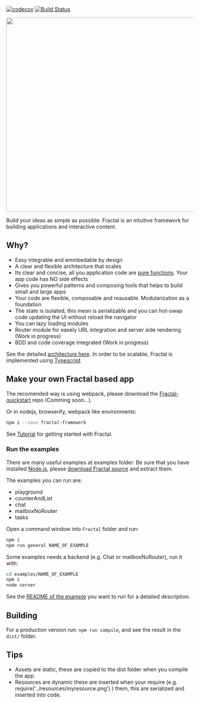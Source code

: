 [![codecov](https://codecov.io/gh/fractalPlatform/Fractal/branch/master/graph/badge.svg)](https://codecov.io/gh/fractalPlatform/Fractal)
[![Build Status](https://travis-ci.org/fractalPlatform/Fractal.svg?branch=master)](https://travis-ci.org/fractalPlatform/Fractal)

<img src="https://github.com/fractalPlatform/Fractal/blob/master/assets/fractaltexto.png" width="520px">

Build your ideas as simple as possible. Fractal is an intuitive framework for building applications and interactive content.

## Why?

- Easy integrable and emmbedable by design
- A clear and flexible architecture that scales
- Its clear and concise, all you application code are [pure functions](https://en.wikipedia.org/wiki/Pure_function). Your app code has NO side effects
- Gives you powerful patterns and composing tools that helps to build small and large apps
- Your code are flexible, composable and reausable. Modularization as a foundation
- The state is isolated, this mean is serializable and you can hot-swap code updating the UI without reload the navigator
- You can lazy loading modules
- Router module for easely URL integration and server side rendering (Work in progress)
- BDD and code coverage integrated (Work in progress)

See the detailed [architecture here](https://github.com/fractalPlatform/Fractal/blob/master/docs/ARCHITECTURE.md). In order to be scalable, Fractal is implemented using [Typescript](https://www.typescriptlang.org/)

## Make your own Fractal based app

The recomended way is using webpack, please download the [Fractal-quickstart](https://github.com/fractalPlatform/Fractal-quickstart) repo (Comming soon...).

Or in nodejs, browserify, webpack like environments:

```bash
npm i --save fractal-framework
```

See [Tutorial](https://github.com/fractalPlatform/Fractal/blob/master/docs/tutorials/tutorial.md) for getting started with Fractal.

### Run the examples

There are many useful examples at examples folder. Be sure that you have installed [Node.js](https://nodejs.org/en/), please [download Fractal source](https://github.com/fractalPlatform/Fractal/archive/master.zip) and extract them.

The examples you can run are:

- playground
- counterAndList
- chat
- mailboxNoRouter
- tasks

Open a command window into `Fractal` folder and run:

```bash
npm i
npm run general NAME_OF_EXAMPLE
```

Some examples needs a backend (e.g. Chat or mailboxNoRouter), run it with:

```bash
cd examples/NAME_OF_EXAMPLE
npm i
node server
```

See the [README of the example](https://github.com/fractalPlatform/Fractal/tree/master/examples) you want to run for a detailed description.

## Building

For a production version run: `npm run compile`, and see the result in the `dist/` folder.

## Tips

- Assets are static, these are copied to the dist folder when you compile the app.
- Resources are dynamic these are inserted when your require (e.g. require('../resources/myresource.png') ) them, this are serialized and inserted into code.
